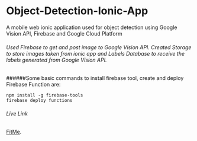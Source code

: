 # Object-Detection-Ionic-App
A mobile web ionic application used for object detection using Google Vision API, Firebase and Google Cloud Platform 
###### Used Firebase to get and post image to Google Vision API. Created Storage to store images taken from ionic app and Labels Database to receive the labels generated from Google Vision API.
######Some basic commands to install firebase tool, create and deploy Firebase Function are:
```
npm install -g firebase-tools
firebase deploy functions
```
###### Live Link
[FitMe](http://webpage.pace.edu/ab85414n/CS641/fitme%20final/).
